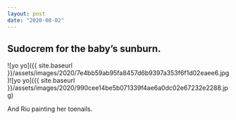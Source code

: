 ```yaml
---
layout: post
date: "2020-08-02"
---
```


## Sudocrem for the baby’s sunburn.

![yo yo]({{ site.baseurl }}/assets/images/2020/7e4bb59ab95fa8457d6b9397a353f6f1d02eaee6.jpg)![yo yo]({{ site.baseurl }}/assets/images/2020/990cee14be5b071339f4ae6a0dc02e67232e2288.jpg)

And Riu painting her toenails.
